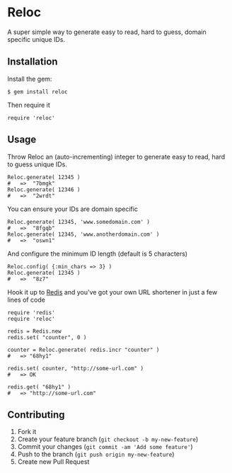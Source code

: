 # Reloc

A super simple way to generate easy to read, hard to guess, domain specific unique IDs.

## Installation

Install the gem:

    $ gem install reloc

Then require it

	require 'reloc'

## Usage

Throw Reloc an (auto-incrementing) integer to generate easy to read, hard to guess unique IDs.

	Reloc.generate( 12345 )
	#	=>	"7bmgk"
	Reloc.generate( 12346 )
	#	=>	"2wrdt"

You can ensure your IDs are domain specific

	Reloc.generate( 12345, 'www.somedomain.com' )
	#	=>	"8fgqb"
	Reloc.generate( 12345, 'www.anotherdomain.com' )
	#	=>	"oswn1"

And configure the minimum ID length (default is 5 characters)

	Reloc.config( {:min_chars => 3} )
	Reloc.generate( 12345 )
	#	=>	"8z7"	

Hook it up to [Redis][redis] and you've got your own URL shortener in just a few lines of code

	require 'redis'
	require 'reloc'
	
	redis = Redis.new
	redis.set( "counter", 0 )

	counter = Reloc.generate( redis.incr "counter" )
	#	=> "68hy1"

	redis.set( counter, "http://some-url.com" )
	#	=> OK

	redis.get( "68hy1" )
	#	=> "http://some-url.com"

## Contributing

1. Fork it
2. Create your feature branch (`git checkout -b my-new-feature`)
3. Commit your changes (`git commit -am 'Add some feature'`)
4. Push to the branch (`git push origin my-new-feature`)
5. Create new Pull Request

[redis]:http://redis.io/
